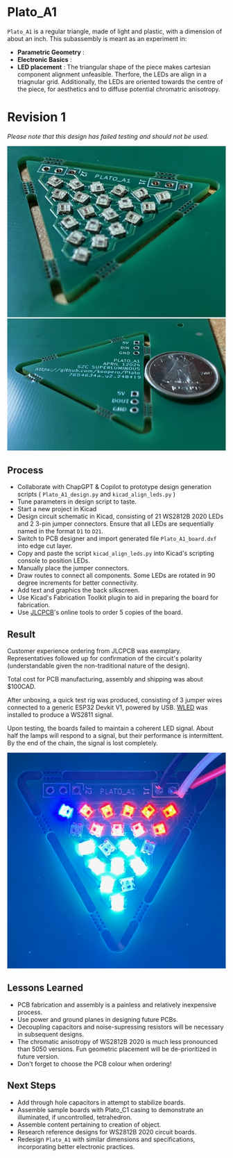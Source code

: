 # Plato_A1

`Plato_A1` is a regular triangle, made of light and plastic, with a dimension of about an inch. This subassembly is meant as an experiment in:

- **Parametric Geometry** : 
- **Electronic Basics** : 
- **LED placement** : The triangular shape of the piece makes cartesian component alignment unfeasible. Therfore, the LEDs are align in a triagnular grid. Additionally, the LEDs are oriented towards the centre of the piece, for aesthetics and to diffuse potential chromatric anisotropy.




# Revision 1

*Please note that this design has failed testing and should not be used.*

![Front of board](docs/Board_front.jpeg)
![Back of board](docs/Board_back.jpeg)

## Process

- Collaborate with ChapGPT & Copilot to prototype design generation scripts ( `Plato_A1_design.py` and `kicad_align_leds.py` )
- Tune parameters in design script to taste.
- Start a new project in Kicad
- Design circuit schematic in Kicad, consisting of 21 WS2812B 2020 LEDs and 2 3-pin jumper connectors. Ensure that all LEDs are sequentially named in the format `D1` to `D21`.
- Switch to PCB designer and import generated file `Plato_A1_board.dxf` into edge cut layer.
- Copy and paste the script `kicad_align_leds.py` into Kicad's scripting console to position LEDs.
- Manually place the jumper connectors.
- Draw routes to connect all components. Some LEDs are rotated in 90 degree increments for better connectivity.
- Add text and graphics the back silkscreen.
- Use Kicad's Fabrication Toolkit plugin to aid in preparing the board for fabrication.
- Use [JLCPCB](https://jlcpcb.com/)'s online tools to order 5 copies of the board.

## Result

Customer experience ordering from JLCPCB was exemplary. Representatives followed up for confirmation of the circuit's polarity (understandable given the non-traditional nature of the design).

Total cost for PCB manufacturing, assembly and shipping was about $100CAD. 

After unboxing, a quick test rig was produced, consisting of 3 jumper wires connected to a generic ESP32 Devkit V1, powered by USB. [WLED](https://install.wled.me/) was installed to produce a WS2811 signal.

Upon testing, the boards failed to maintain a coherent LED signal. About half the lamps will respond to a signal, but their performance is intermittent. By the end of the chain, the signal is lost completely.

![Front of board](docs/Board_lit.jpeg)

## Lessons Learned

- PCB fabrication and assembly is a painless and relatively inexpensive process.
- Use power and ground planes in designing future PCBs.
- Decoupling capacitors and noise-supressing resistors will be necessary in subsequent designs.
- The chromatic anisotropy of WS2812B 2020 is much less pronounced than 5050 versions. Fun geometric placement will be de-prioritized in future version.
- Don't forget to choose the PCB colour when ordering!

## Next Steps

- Add through hole capacitors in attempt to stabilize boards.
- Assemble sample boards with Plato_C1 casing to demonstrate an illuminated, if uncontrolled, tetrahedron.
- Assemble content pertaining to creation of object.
- Research reference designs for WS2812B 2020 circuit boards.
- Redesign `Plato_A1` with similar dimensions and specifications, incorporating better electronic practices.
